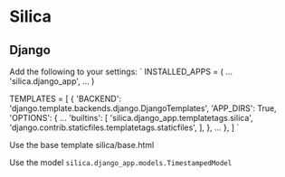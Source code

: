 # Silica

## Django

Add the following to your settings:
`
INSTALLED_APPS = (
    ...
    'silica.django_app',
    ...
)

TEMPLATES = [
    {
        'BACKEND': 'django.template.backends.django.DjangoTemplates',
        'APP_DIRS': True,
        'OPTIONS': {
            ...
            'builtins': [
                'silica.django_app.templatetags.silica',
                'django.contrib.staticfiles.templatetags.staticfiles',
            ],
        },
        ...
    },
]
`

Use the base template silica/base.html

Use the model `silica.django_app.models.TimestampedModel`
